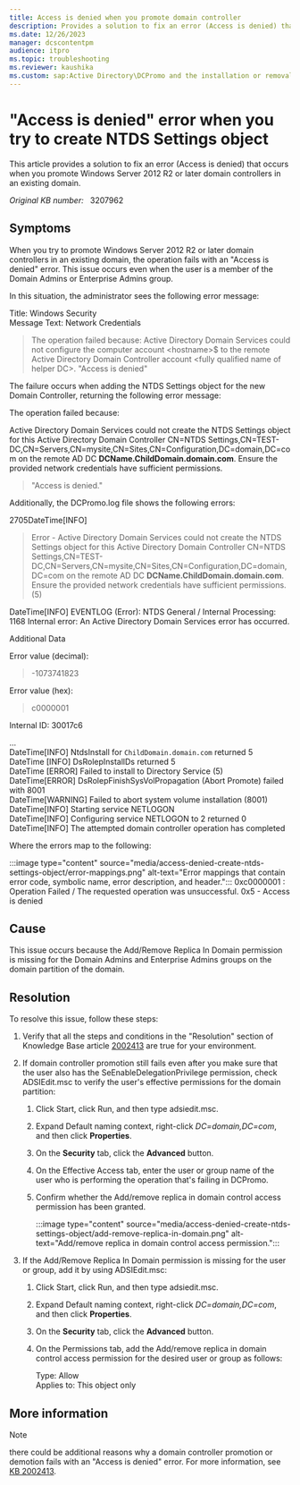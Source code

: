 ```yaml
---
title: Access is denied when you promote domain controller
description: Provides a solution to fix an error (Access is denied) that occurs when you create NTDS Settings object.
ms.date: 12/26/2023
manager: dcscontentpm
audience: itpro
ms.topic: troubleshooting
ms.reviewer: kaushika
ms.custom: sap:Active Directory\DCPromo and the installation or removal of domain controllers, csstroubleshoot
---
```

# "Access is denied" error when you try to create NTDS Settings object

This article provides a solution to fix an error (Access is denied) that occurs when you promote Windows Server 2012 R2 or later domain controllers in an existing domain.

_Original KB number:_ &nbsp; 3207962

## Symptoms

When you try to promote Windows Server 2012 R2 or later domain controllers in an existing domain, the operation fails with an "Access is denied" error. This issue occurs even when the user is a member of the Domain Admins or Enterprise Admins group.

In this situation, the administrator sees the following error message:

Title: Windows Security  
Message Text: Network Credentials  
> The operation failed because: Active Directory Domain Services could not configure the computer account \<hostname>$ to the remote Active Directory Domain Controller account \<fully qualified name of helper DC>. "Access is denied"

The failure occurs when adding the NTDS Settings object for the new Domain Controller, returning the following error message:  

The operation failed because:  

Active Directory Domain Services could not create the NTDS Settings object for this Active Directory Domain Controller CN=NTDS Settings,CN=TEST-DC,CN=Servers,CN=mysite,CN=Sites,CN=Configuration,DC=domain,DC=com on the remote AD DC **DCName.ChildDomain.domain.com**. Ensure the provided network credentials have sufficient permissions.
> "Access is denied."

Additionally, the DCPromo.log file shows the following errors:  

2705DateTime[INFO]  
> Error - Active Directory Domain Services could not create the NTDS Settings object for this Active Directory Domain Controller CN=NTDS Settings,CN=TEST-DC,CN=Servers,CN=mysite,CN=Sites,CN=Configuration,DC=domain,DC=com on the remote AD DC **DCName.ChildDomain.domain.com**. Ensure the provided network credentials have sufficient permissions. (5)  

DateTime[INFO] EVENTLOG (Error): NTDS General / Internal Processing: 1168
Internal error: An Active Directory Domain Services error has occurred.

Additional Data

Error value (decimal):  
> -1073741823  

Error value (hex):  
> c0000001  

Internal ID:
30017c6

...  
DateTime[INFO] NtdsInstall for `ChildDomain.domain.com` returned 5  
DateTime [INFO] DsRolepInstallDs returned 5  
DateTime [ERROR] Failed to install to Directory Service (5)  
DateTime[ERROR] DsRolepFinishSysVolPropagation (Abort Promote) failed with 8001  
DateTime[WARNING] Failed to abort system volume installation (8001)  
DateTime[INFO] Starting service NETLOGON  
DateTime[INFO] Configuring service NETLOGON to 2 returned 0  
DateTime[INFO] The attempted domain controller operation has completed  

Where the errors map to the following:

:::image type="content" source="media/access-denied-create-ntds-settings-object/error-mappings.png" alt-text="Error mappings that contain error code, symbolic name, error description, and header.":::
0xc0000001 : Operation Failed / The requested operation was unsuccessful.
0x5 - Access is denied

## Cause

This issue occurs because the Add/Remove Replica In Domain permission is missing for the Domain Admins and Enterprise Admins groups on the domain partition of the domain.

## Resolution

To resolve this issue, follow these steps:  

1. Verify that all the steps and conditions in the "Resolution" section of Knowledge Base article [2002413](https://support.microsoft.com/help/2002413) are true for your environment.

2. If domain controller promotion still fails even after you make sure that the user also has the SeEnableDelegationPrivilege permission, check ADSIEdit.msc to verify the user's effective permissions for the domain partition:  

   1. Click Start, click Run, and then type adsiedit.msc.
   2. Expand Default naming context, right-click *DC=domain,DC=com*, and then click **Properties**.
   3. On the **Security** tab, click the **Advanced** button.
   4. On the Effective Access tab, enter the user or group name of the user who is performing the operation that's failing in DCPromo.
   5. Confirm whether the Add/remove replica in domain control access permission has been granted.

      :::image type="content" source="media/access-denied-create-ntds-settings-object/add-remove-replica-in-domain.png" alt-text="Add/remove replica in domain control access permission.":::

3. If the Add/Remove Replica In Domain permission is missing for the user or group, add it by using ADSIEdit.msc:  

   1. Click Start, click Run, and then type adsiedit.msc.
   2. Expand Default naming context, right-click *DC=domain,DC=com*, and then click **Properties**.
   3. On the **Security** tab, click the **Advanced** button.
   4. On the Permissions tab, add the Add/remove replica in domain control access permission for the desired user or group as follows:

      Type: Allow  
      Applies to: This object only  

## More information

> [!NOTE]
> there could be additional reasons why a domain controller promotion or demotion fails with an "Access is denied" error. For more information, see [KB 2002413](https://support.microsoft.com/help/2002413).
